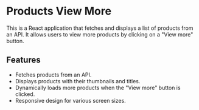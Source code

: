 # Products View More

This is a React application that fetches and displays a list of products from an API. It allows users to view more products by clicking on a "View more" button.

## Features

- Fetches products from an API.
- Displays products with their thumbnails and titles.
- Dynamically loads more products when the "View more" button is clicked.
- Responsive design for various screen sizes.
